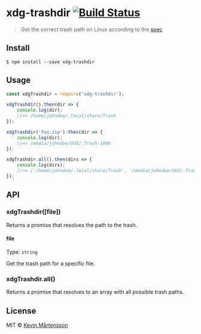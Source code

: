 # xdg-trashdir [![Build Status](http://img.shields.io/travis/kevva/xdg-trashdir.svg?style=flat)](https://travis-ci.org/kevva/xdg-trashdir)

> Get the correct trash path on Linux according to the [spec](http://www.ramendik.ru/docs/trashspec.html)


## Install

```
$ npm install --save xdg-trashdir
```


## Usage

```js
const xdgTrashdir = require('xdg-trashdir');

xdgTrashdir().then(dir => {
	console.log(dir);
	//=> /home/johndoe/.local/share/Trash
});

xdgTrashdir('foo.zip').then(dir => {
	console.log(dir);
	//=> /media/johndoe/UUI/.Trash-1000
});

xdgTrashdir.all().then(dirs => {
	console.log(dirs);
	//=> ['/home/johndoe/.local/share/Trash', '/media/johndoe/UUI/.Trash-1000', ...]
});
```


## API

### xdgTrashdir([file])

Returns a promise that resolves the path to the trash.

#### file

Type: `string`

Get the trash path for a specific file.

### xdgTrashdir.all()

Returns a promise that resolves to an array with all possible trash paths.


## License

MIT © [Kevin Mårtensson](https://github.com/kevva)
